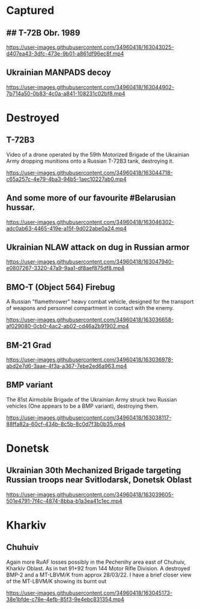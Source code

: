 # Captured

## ## T-72B Obr. 1989

https://user-images.githubusercontent.com/34960418/163043025-d407ea43-3dfc-473e-9b01-a861df96ec8f.mp4


## Ukrainian MANPADS decoy

https://user-images.githubusercontent.com/34960418/163044902-7b714a50-0b83-4c0a-a841-108231c02bf8.mp4


# Destroyed

## T-72B3

Video of a drone operated by the 59th Motorized Brigade of the Ukrainian Army dropping munitions onto a Russian T-72B3 tank, destroying it.

https://user-images.githubusercontent.com/34960418/163044718-c65a257c-4e79-4ba3-94b5-1aec10227ab0.mp4


## And some more of our favourite #Belarusian hussar.

https://user-images.githubusercontent.com/34960418/163046302-adc0ab63-4465-419e-a15f-9d022abe0a24.mp4


## Ukrainian NLAW attack on dug in Russian armor

https://user-images.githubusercontent.com/34960418/163047940-e0807267-3320-47a9-9aa1-df8aef875df8.mp4





## BMO-T (Object 564) Firebug

A Russian "flamethrower" heavy combat vehicle, designed for the transport of weapons and personnel compartment in contact with the enemy.

https://user-images.githubusercontent.com/34960418/163036658-af029080-0cb0-4ac2-ab02-cd46a2b91902.mp4


## BM-21 Grad

https://user-images.githubusercontent.com/34960418/163036978-abd2e7d6-3aae-4f3a-a367-7ebe2ed6a963.mp4


## BMP variant

The 81st Airmobile Brigade of the Ukrainian Army struck two Russian vehicles (One appears to be a BMP variant), destroying them.

https://user-images.githubusercontent.com/34960418/163038117-88ffa82a-60cf-434b-8c5b-8c0d7f3b0b35.mp4


# Donetsk

## Ukrainian 30th Mechanized Brigade targeting Russian troops near Svitlodarsk, Donetsk Oblast

https://user-images.githubusercontent.com/34960418/163039605-501e4791-7f4c-4874-8bba-b1a3ea41c1ec.mp4


# Kharkiv

## Chuhuiv

Again more RuAF losses possibly in the Pechenihy area east of Chuhuiv, Kharkiv Oblast. As in twt 91+92 from 144 Motor Rifle Division. A destroyed BMP-2 and a MT-LBVM/K from approx 28/03/22. I have a brief closer view of the MT-LBVM/K showing its burnt out 

https://user-images.githubusercontent.com/34960418/163045173-38e1bfde-c78e-4efb-85f3-9e4ebc831354.mp4


